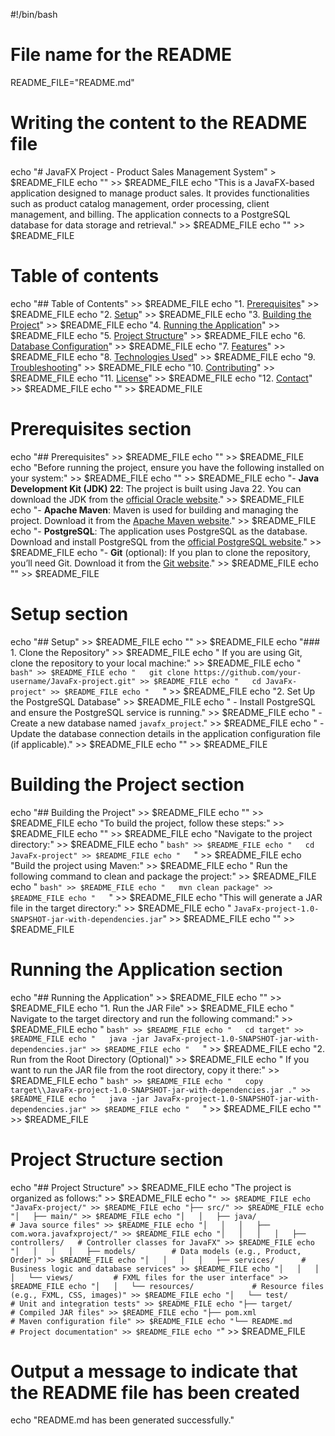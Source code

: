 #!/bin/bash

# File name for the README
README_FILE="README.md"

# Writing the content to the README file
echo "# JavaFX Project - Product Sales Management System" > $README_FILE
echo "" >> $README_FILE
echo "This is a JavaFX-based application designed to manage product sales. It provides functionalities such as product catalog management, order processing, client management, and billing. The application connects to a PostgreSQL database for data storage and retrieval." >> $README_FILE
echo "" >> $README_FILE

# Table of contents
echo "## Table of Contents" >> $README_FILE
echo "1. [Prerequisites](#prerequisites)" >> $README_FILE
echo "2. [Setup](#setup)" >> $README_FILE
echo "3. [Building the Project](#building-the-project)" >> $README_FILE
echo "4. [Running the Application](#running-the-application)" >> $README_FILE
echo "5. [Project Structure](#project-structure)" >> $README_FILE
echo "6. [Database Configuration](#database-configuration)" >> $README_FILE
echo "7. [Features](#features)" >> $README_FILE
echo "8. [Technologies Used](#technologies-used)" >> $README_FILE
echo "9. [Troubleshooting](#troubleshooting)" >> $README_FILE
echo "10. [Contributing](#contributing)" >> $README_FILE
echo "11. [License](#license)" >> $README_FILE
echo "12. [Contact](#contact)" >> $README_FILE
echo "" >> $README_FILE

# Prerequisites section
echo "## Prerequisites" >> $README_FILE
echo "" >> $README_FILE
echo "Before running the project, ensure you have the following installed on your system:" >> $README_FILE
echo "" >> $README_FILE
echo "- **Java Development Kit (JDK) 22**: The project is built using Java 22. You can download the JDK from the [official Oracle website](https://www.oracle.com/java/technologies/javase-downloads.html)." >> $README_FILE
echo "- **Apache Maven**: Maven is used for building and managing the project. Download it from the [Apache Maven website](https://maven.apache.org/download.cgi)." >> $README_FILE
echo "- **PostgreSQL**: The application uses PostgreSQL as the database. Download and install PostgreSQL from the [official PostgreSQL website](https://www.postgresql.org/download/)." >> $README_FILE
echo "- **Git** (optional): If you plan to clone the repository, you’ll need Git. Download it from the [Git website](https://git-scm.com/downloads)." >> $README_FILE
echo "" >> $README_FILE

# Setup section
echo "## Setup" >> $README_FILE
echo "" >> $README_FILE
echo "### 1. Clone the Repository" >> $README_FILE
echo "   If you are using Git, clone the repository to your local machine:" >> $README_FILE
echo "   ```bash" >> $README_FILE
echo "   git clone https://github.com/your-username/JavaFx-project.git" >> $README_FILE
echo "   cd JavaFx-project" >> $README_FILE
echo "   ```" >> $README_FILE
echo "2. Set Up the PostgreSQL Database" >> $README_FILE
echo "   - Install PostgreSQL and ensure the PostgreSQL service is running." >> $README_FILE
echo "   - Create a new database named `javafx_project`." >> $README_FILE
echo "   - Update the database connection details in the application configuration file (if applicable)." >> $README_FILE
echo "" >> $README_FILE

# Building the Project section
echo "## Building the Project" >> $README_FILE
echo "" >> $README_FILE
echo "To build the project, follow these steps:" >> $README_FILE
echo "" >> $README_FILE
echo "Navigate to the project directory:" >> $README_FILE
echo "   ```bash" >> $README_FILE
echo "   cd JavaFx-project" >> $README_FILE
echo "   ```" >> $README_FILE
echo "Build the project using Maven:" >> $README_FILE
echo "   Run the following command to clean and package the project:" >> $README_FILE
echo "   ```bash" >> $README_FILE
echo "   mvn clean package" >> $README_FILE
echo "   ```" >> $README_FILE
echo "This will generate a JAR file in the target directory:" >> $README_FILE
echo "   `JavaFx-project-1.0-SNAPSHOT-jar-with-dependencies.jar`" >> $README_FILE
echo "" >> $README_FILE

# Running the Application section
echo "## Running the Application" >> $README_FILE
echo "" >> $README_FILE
echo "1. Run the JAR File" >> $README_FILE
echo "   Navigate to the target directory and run the following command:" >> $README_FILE
echo "   ```bash" >> $README_FILE
echo "   cd target" >> $README_FILE
echo "   java -jar JavaFx-project-1.0-SNAPSHOT-jar-with-dependencies.jar" >> $README_FILE
echo "   ```" >> $README_FILE
echo "2. Run from the Root Directory (Optional)" >> $README_FILE
echo "   If you want to run the JAR file from the root directory, copy it there:" >> $README_FILE
echo "   ```bash" >> $README_FILE
echo "   copy target\\JavaFx-project-1.0-SNAPSHOT-jar-with-dependencies.jar ." >> $README_FILE
echo "   java -jar JavaFx-project-1.0-SNAPSHOT-jar-with-dependencies.jar" >> $README_FILE
echo "   ```" >> $README_FILE
echo "" >> $README_FILE

# Project Structure section
echo "## Project Structure" >> $README_FILE
echo "The project is organized as follows:" >> $README_FILE
echo "```" >> $README_FILE
echo "JavaFx-project/" >> $README_FILE
echo "├── src/" >> $README_FILE
echo "│   ├── main/" >> $README_FILE
echo "│   │   ├── java/                  # Java source files" >> $README_FILE
echo "│   │   │   ├── com.wora.javafxproject/" >> $README_FILE
echo "│   │   │   │   ├── controllers/   # Controller classes for JavaFX" >> $README_FILE
echo "│   │   │   │   ├── models/        # Data models (e.g., Product, Order)" >> $README_FILE
echo "│   │   │   │   ├── services/      # Business logic and database services" >> $README_FILE
echo "│   │   │   │   └── views/         # FXML files for the user interface" >> $README_FILE
echo "│   │   └── resources/             # Resource files (e.g., FXML, CSS, images)" >> $README_FILE
echo "│   └── test/                      # Unit and integration tests" >> $README_FILE
echo "├── target/                        # Compiled JAR files" >> $README_FILE
echo "├── pom.xml                        # Maven configuration file" >> $README_FILE
echo "└── README.md                      # Project documentation" >> $README_FILE
echo "```" >> $README_FILE

# Output a message to indicate that the README file has been created
echo "README.md has been generated successfully."
